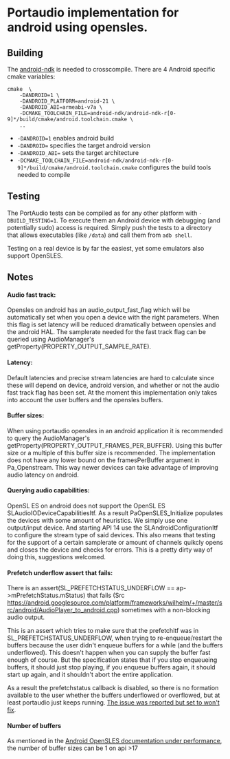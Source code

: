 # Portaudio implementation for android using opensles.


## Building

The [android-ndk](https://developer.android.com/ndk/downloads) is needed to crosscompile. There are 4 Android specific cmake variables:
```
cmake  \
    -DANDROID=1 \
    -DANDROID_PLATFORM=android-21 \
    -DANDROID_ABI=armeabi-v7a \
    -DCMAKE_TOOLCHAIN_FILE=android-ndk/android-ndk-r[0-9]*/build/cmake/android.toolchain.cmake \
    ..
```

- `-DANDROID=1` enables android build
- `-DANDROID=` specifies the target android version
- `-DANDROID_ABI=` sets the target architecture
- `-DCMAKE_TOOLCHAIN_FILE=android-ndk/android-ndk-r[0-9]*/build/cmake/android.toolchain.cmake`
  configures the build tools needed to compile


## Testing

The PortAudio tests can be compiled as for any other platform with `-DBUILD_TESTING=1`. To execute
them an Android device with debugging (and potentially sudo) access is required. Simply push the
tests to a directory that allows executables (like `/data`) and call them from `adb shell`.

Testing on a real device is by far the easiest, yet some emulators also support OpenSLES.

## Notes
#### Audio fast track:
Opensles on android has an audio_output_fast_flag which will be automatically set when you open a
device with the right parameters. When this flag is set latency will be reduced dramatically between
opensles and the android HAL. The samplerate needed for the fast track flag can be queried using
AudioManager's getProperty(PROPERTY_OUTPUT_SAMPLE_RATE).

#### Latency:
Default latencies and precise stream latencies are hard to calculate since these will depend on
device, android version, and whether or not the audio fast track flag has been set. At the moment
this implementation only takes into account the user buffers and the opensles buffers.

#### Buffer sizes:
When using portaudio opensles in an android application it is recommended to query the
AudioManager's getProperty(PROPERTY_OUTPUT_FRAMES_PER_BUFFER). Using this buffer size or a multiple
of this buffer size is recommended. The implementation does not have any lower bound on the
framesPerBuffer argument in Pa_Openstream. This way newer devices can take advantage of improving
audio latency on android.

#### Querying audio capabilities:
OpenSL ES on android does not support the OpenSL ES SLAudioIODeviceCapabilitiesItf. As a result
PaOpenSLES_Initialize populates the devices with some amount of heuristics. We simply use one
output/input device. And starting API 14 use the SLAndroidConfigurationItf to configure the stream
type of said devices. This also means that testing for the support of a certain samplerate or amount
of channels quikcly opens and closes the device and checks for errors. This is a pretty dirty way of
doing this, suggestions welcomed.

#### Prefetch underflow assert that fails:
There is an assert(SL_PREFETCHSTATUS_UNDERFLOW == ap->mPrefetchStatus.mStatus) that fails (Src
https://android.googlesource.com/platform/frameworks/wilhelm/+/master/src/android/AudioPlayer_to_android.cpp)
sometimes with a non-blocking audio output.

This is an assert which tries to make sure that the prefetchitf was in SL_PREFETCHSTATUS_UNDERFLOW,
when trying to re-enqueue/restart the buffers because the user didn't enqueue buffers for a while
(and the buffers underflowed). This doesn't happen when you can supply the buffer fast enough of
course. But the specification states that if you stop enqueueing buffers, it should just stop
playing, if you enqueue buffers again, it should start up again, and it shouldn't abort the entire
application.

As a result the prefetchstatus callback is disabled, so there is no formation available to the user
whether the buffers underflowed or overflowed, but at least portaudio just keeps running. [The issue
was reported but set to won't fix](https://issuetracker.google.com/issues/37140721).

#### Number of buffers
As mentioned in the [Android OpenSLES documentation under
performance](https://developer.android.com/ndk/guides/audio/opensl/opensl-prog-notes#perform), the
number of buffer sizes can be 1 on api >17
